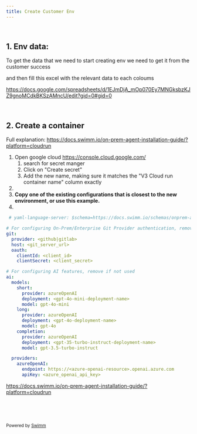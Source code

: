 ```yaml
---
title: Create Customer Env
---
```

&nbsp;

## 1\. Env data:

To get the data that we need to start creating env we need to get it from the customer success&nbsp;&nbsp;

and then fill this excel with the relevant data to each coloums&nbsp;&nbsp;&nbsp;

<https://docs.google.com/spreadsheets/d/1EJmDjA_mOp070Ey7MNGksbzKJZ9gnoMCdkBKSzAMncU/edit?gid=0#gid=0>

&nbsp;

## 2\. Create a container

Full explanation:   <https://docs.swimm.io/on-prem-agent-installation-guide/?platform=cloudrun>

1. Open google cloud <https://console.cloud.google.com/>
   1. search for secret manger&nbsp;&nbsp;
   2. Click on  "Create secret"&nbsp;&nbsp;
   3. Add the new name, making sure it matches the "V3 Cloud run container name" column exactly &nbsp;
2. &nbsp;
3. **Copy one of the existing configurations that is closest to the new environment, or use this example.**
4. &nbsp;

```yml
 # yaml-language-server: $schema=https://docs.swimm.io/schemas/onprem-agent-config.json

# For configuring On-Prem/Enterprise Git Provider authentication, remove if not used
git:
  provider: <github|gitlab>
  host: <git_server_url>
  oauth:
    clientId: <client_id>
    clientSecret: <client_secret>

# For configuring AI features, remove if not used
ai:
  models:
    short:
      provider: azureOpenAI
      deployment: <gpt-4o-mini-deployment-name>
      model: gpt-4o-mini
    long:
      provider: azureOpenAI
      deployment: <gpt-4o-deployment-name>
      model: gpt-4o
    completion:
      provider: azureOpenAI
      deployment: <gpt-35-turbo-instruct-deployment-name>
      model: gpt-3.5-turbo-instruct

  providers:
    azureOpenAI:
      endpoint: https://<azure-openai-resource>.openai.azure.com
      apiKey: <azure_openai_api_key>
```

<https://docs.swimm.io/on-prem-agent-installation-guide/?platform=cloudrun>

&nbsp;&nbsp;&nbsp;

&nbsp;

<SwmMeta version="3.0.0" repo-id="Z2l0aHViJTNBJTNBUUElM0ElM0Fyb2JTd2ltbQ==" repo-name="QA"><sup>Powered by [Swimm](https://staging.swimm.cloud/)</sup></SwmMeta>
